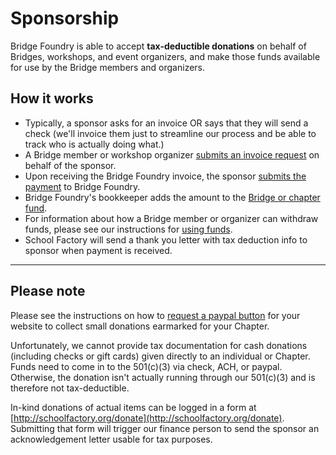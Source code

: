 # Sponsorship
Bridge Foundry is able to accept **tax-deductible donations** on behalf of Bridges, workshops, and event organizers, and make those funds available for use by the Bridge members and organizers.

## How it works
- Typically, a sponsor asks for an invoice OR says that they will send a check (we'll invoice them just to streamline our process and be able to track who is actually doing what.)
- A Bridge member or workshop organizer [submits an invoice request](request-invoice.md) on behalf of the sponsor.
- Upon receiving the Bridge Foundry invoice, the sponsor [submits the payment](submit-payment.md) to Bridge Foundry.
- Bridge Foundry's bookkeeper adds the amount to the [Bridge or chapter fund](../monitoring-your-funds.md).
- For information about how a Bridge member or organizer can withdraw funds, please see our instructions for [using funds](../using-funds).
- School Factory will send a thank you letter with tax deduction info to sponsor when payment is received.

---
## Please note
Please see the instructions on how to [request a paypal button](paypal-donations.md) for your website to collect small donations earmarked for your Chapter.

Unfortunately, we cannot provide tax documentation for cash donations (including checks or gift cards) given directly to an individual or Chapter. Funds need to come in to the 501(c)(3) via check, ACH, or paypal. Otherwise, the donation isn't actually running through our 501(c)(3) and is therefore not tax-deductible.

In-kind donations of actual items can be logged in a form at [http://schoolfactory.org/donate](http://schoolfactory.org/donate). Submitting that form will trigger our finance person to send the sponsor an acknowledgement letter usable for tax purposes.
